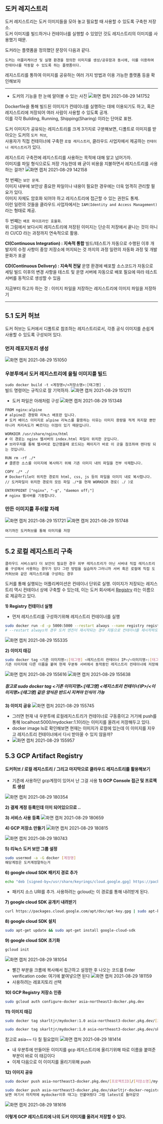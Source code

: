## 도커 레지스트리
도커 레지스트리는 도커 이미지들을 모아 놓고 필요할 때 사용할 수 있도록 구축한 저장소.   
도커 이미지를 빌드하거나 컨테이너를 실행할 수 있었던 것도 레지스트리의 이미지를 사용했기 때문.

도커라는 플랫폼을 정의했던 문장이 다음과 같다.

`도커는 어플리케이션 및 실행 환경을 정의한 이미지를 생성/공유함과 동시에, 이를 이용하여 컨테이너를 작동할 수 있도록 하는 플랫폼이다.`

레지스트리를 통하여 이미지를 공유하는 여러 가지 방법과 이용 가능한 플랫폼 등을 확인해보자

-----------
- 도커의 기능을 한 눈에 알아볼 수 있는 사진
![화면 캡처 2021-08-29 141752](https://user-images.githubusercontent.com/62214428/131239395-fe6ff6c8-145c-49a3-bbdc-a2c72e71293c.png)

Dockerfile을 통해 빌드된 이미지가 컨테이너를 실행하는 데에 이용되기도 하고, 혹은 레지스트리에 저장되어 여러 사람이 사용할 수 있도록 공개.  
이를 각각 Building, Running, Shipping(Sharing) 이라는 단어로 표현.  

도커 이미지가 공유되는 레지스트리를 크게 3가지로 구분해보면, 디폴트로 이미지를 받아오는 도커의 `도커 허브`,  
사용자가 직접 컨테이너에 구축한 `로컬 레지스트리`, 클라우드 사업자에서 제공하는 `컨테이너 레지스트리`가 있다.

레지스트리 구축전에 레지스트리를 사용하는 목적에 대해 알고 넘어가자.   
이미지를 파일 형식으로도 저장 가능한데 왜 굳이 비용을 지불하면서 레지스트리를 사용하는 걸까? 
![화면 캡처 2021-08-29 142158](https://user-images.githubusercontent.com/62214428/131239534-3564d672-21ec-495f-9907-e3c7d88d9656.png)

첫 번째는 `보안 문제`.  
이미지 내부에 보안상 중요한 파일이나 내용이 필요한 경우에는 더욱 엄격히 관리할 필요가 있다.  
이미지 자체도 암호화 되어야 하고 레지스트리에 접근할 수 있는 권한도 통제.  
이런 일련의 것들을 클라우드 사업자에서는 `IAM(Identity and Access Management)` 라는 형태로 제공. 

두 번째는 `배포 파이프라인 효율화`.  
위 그림에서 보다시피 레지스트리에 저장된 이미지는 단순히 저장에서 끝나는 것이 아니라 CI/CD 라는 과정까지 연속적으로 활용.

**CI(Continuous Integration) : 지속적 통합**
빌드/테스트가 자동으로 수행된 이후 개발자의 수정 사항이 중앙 저장소에 머지되는 것 까지의 과정
일련의 자동화 과정 및 개발 문화가 포괄

**CD(Continuous Delivery) : 지속적 전달**
운영 환경에 배포할 소스코드가 자동으로 세팅
빌드 이후의 변경 사항을 테스트 및 운영 서버에 자동으로 배포
필요에 따라 테스트 서버를 동적으로 생성할 수 있음


지금부터 하고자 하는 것 : 이미지 파일을 저장하는 레지스트리에 이미지 파일을 저장하기

------------

## 5.1 도커 허브
도커 허브는 도커에서 디폴트로 참조하는 레지스트리로서, 각종 공식 이미지를 손쉽게 사용할 수 있도록 구성되어 있다. 

### 먼저 레포지토리 생성
![화면 캡처 2021-08-29 151050](https://user-images.githubusercontent.com/62214428/131240591-d1dbdb91-44e9-45ca-93f1-b1e8ae19da33.png)

### 우분투에서 도커 레지스트리에 올릴 이미지를 빌드 
`sudo docker build -t <계정명>/<저장소명>:[태그명] .`  
빌드 명령어는 규칙으로 잘 기억하자.
![화면 캡처 2021-08-29 151211](https://user-images.githubusercontent.com/62214428/131240614-76053722-659d-4ae0-8b1c-c95faa784970.png)

- 도커 파일은 아래처럼 구성
![화면 캡처 2021-08-29 151348](https://user-images.githubusercontent.com/62214428/131240641-6bcce0ca-f8ad-42cd-907a-89d410b1e6ec.png)
```
FROM nginx:alpine
# alpine은 경량화 리눅스 배포판 입니다. 
# 도커 베이스 이미지로 alpine 리눅스를 활용하는 이유는 이미지 용량을 적게 차지할 뿐만 아니라 처리속도가 빠르다는 이점이 있기 때문입니다. 

WORKDIR /usr/share/nginx/html
# 이 경로는 nginx 웹서버의 index.html 파일이 위치한 곳입니다.
# 브라우저를 통해 웹서버로 접근했을때 로드되는 페이지가 바로 이 곳을 참조하여 렌더링 되는 것입니다.

RUN rm -rf ./*
# 클론한 소스를 이미지에 복사하기 위해 기존 이미지 내의 파일을 전부 삭제합니다.

COPY ./* ./
# Dockerfile이 위치한 경로의 html, css, js 등의 파일을 이미지 내로 복사합니다.    // 도커파일이 위치한 경로의 모든 파일 ./*을 현재 WORKDIR 경로( ./ )로 

ENTRYPOINT ["nginx", "-g", "daemon off;"]
# nginx 웹서버를 기동합니다.

```
### 만든 이미지를 푸쉬할 차례
![화면 캡처 2021-08-29 151721](https://user-images.githubusercontent.com/62214428/131240693-a080ee18-3d9a-4629-9355-37f276ef4162.png)
![화면 캡처 2021-08-29 151748](https://user-images.githubusercontent.com/62214428/131240704-558d39a2-e5fa-4e07-a207-c038ac4d5e9c.png)


`여기까진 도커허브를 통해 이미지를 저장`

----------

## 5.2 로컬 레지스트리 구축
`클라우드 서비스보다 더 보안이 필요한 경우 외부 레지스트리가 아닌 서버내 직접 레지스트리를 구성해서 사용하는 경우가 있다 그런 방법을 실습하자`
`그러니까 서버 혹은 로컬에 직접 도커허브와 같은 레지스트리를 구성하는 경우`

도커를 통해 실행되는 어플리케이션은 컨테이너 단위로 실행. 이미지가 저장되는 레지스트리 역시 컨테이너 상에 구축할 수 있는데, 이는 도커 회사에서 [Registry](https://hub.docker.com/_/registry) 라는 이름으로 제공하고 있다.

**1) Registry 컨테이너 실행**
- 먼저 레지스트리를 구성하기위해 레지스트리 컨테이너를 실행

```bash
sudo docker run -d -p 5000:5000 --restart always --name registry registry:2
# --restart always의 경우 도커 엔진이 재시작되는 경우 자동으로 컨테이너를 재시작하도록 하는 옵션.
```
![화면 캡처 2021-08-29 155335](https://user-images.githubusercontent.com/62214428/131241497-69c935ff-7846-4b5d-837b-49bbe041d784.png)
 
**2) 이미지 태깅**

```bash
sudo docker tag <기존 이미지명>:[태그명] <레지스트리 컨테이너 IP>/<이미지명>:[태그명]
기존 이미지에 다른 이름을 붙여 현재 우분투 서버에서 동작중인 레지스트리 컨테이너에 저장해보기 위해 
```
![화면 캡처 2021-08-29 155616](https://user-images.githubusercontent.com/62214428/131241568-19c33a98-80f4-4d7c-9470-136586262d4c.png)
![화면 캡처 2021-08-29 155638](https://user-images.githubusercontent.com/62214428/131241570-fd7c1662-3f74-4fcb-85cf-01401ccefd33.png)

##### 참고로 sudo docker tag <기존 이미지명>:[태그명] <레지스트리 컨테이너 IP>/<이미지명>:[태그명] 같은 양식은 반드시 지켜야 인식이 가능

**3) 이미지 공유**
![화면 캡처 2021-08-29 155745](https://user-images.githubusercontent.com/62214428/131241597-675a023b-b9af-4f11-a795-91a7bf0ddd00.png)

- 그러면 현재 내 우분투에 로컬레지스트리가 컨테이너로 구동중이고 거기에 push를 통해 localhost:5000/mydocker:1.1이라는 이미지를 올려서 저장해두고 있다.
- docker image ls로 확인해보면 현재는 이미지가 로컬에 있는데 이 이미지를 지우고 레지스트리 컨테이너에서 다시 받아올 수 있지 않을까?
- ![화면 캡처 2021-08-29 155957](https://user-images.githubusercontent.com/62214428/131241650-529a910c-c7cb-49eb-9657-e9167d082cca.png)


## 5.3 GCP Artifact Registry

#### 도커허브 / 로컬 레지스트리 / 그리고 마지막으로 클라우드 레지스트리를 활용해보기

- 기존에 사용하던 gcp계정이 있어서 난 그걸 사용
**1) GCP Console 접근 및 프로젝트 생성**

![화면 캡처 2021-08-29 180354](https://user-images.githubusercontent.com/62214428/131244956-5bced917-31f5-4af6-8439-802969385141.png)

**2) 결제 계정 등록인데 이미 되어있으므로 ..**

**3) 서비스 사용 등록**
![화면 캡처 2021-08-29 180659](https://user-images.githubusercontent.com/62214428/131245063-5c120fcc-c22a-4e3d-b3e7-a5eb3ca0a550.png)

**4) GCP 저장소 만들기**
![화면 캡처 2021-08-29 180815](https://user-images.githubusercontent.com/62214428/131245090-a998b4e5-24e3-4397-a5da-d3330f3189e1.png)

![화면 캡처 2021-08-29 180743](https://user-images.githubusercontent.com/62214428/131245078-d1f84d8c-0da5-4f6a-955e-be053db8c274.png)

**5) 리눅스 도커 보안 그룹 설정**

```bash
sudo usermod -a -G docker [계정명]
해당계정은 도커계정말하는거
```
**6) google cloud SDK 패키지 경로 추가**

```bash
echo "deb [signed-by=/usr/share/keyrings/cloud.google.gpg] https://packages.cloud.google.com/apt cloud-sdk main" | sudo tee -a /etc/apt/sources.list.d/google-cloud-sdk.list
```
- 패키지 소스 URI를 추가. 사용하려는 gcloud는 이 경로를 통해 내려받게 된다.


**7) google cloud SDK 공개키 내려받기**

```bash
curl https://packages.cloud.google.com/apt/doc/apt-key.gpg | sudo apt-key --keyring /usr/share/keyrings/cloud.google.gpg add -
```

**8) google cloud SDK 설치**

```bash
sudo apt-get update && sudo apt-get install google-cloud-sdk
```

**9) google cloud SDK 초기화**

```bash
gcloud init
```

![화면 캡처 2021-08-29 181054](https://user-images.githubusercontent.com/62214428/131245154-fc0a3b4a-985e-49e5-97eb-c6ceaf2f69b1.png)
- 빨간 부분을 크롬에 복사해서 접근하고 설정한 후 나오는 코드를 Enter verification code: 여기에 붙여넣으면 된다
![화면 캡처 2021-08-29 181159](https://user-images.githubusercontent.com/62214428/131245174-4ae9f838-987f-4467-97ec-c99f020a4b89.png)
- 사용하려는 레포지토리 선택

**10) GCP Registry 저장소 인증**

```bash
sudo gcloud auth configure-docker asia-northeast3-docker.pkg.dev
```

**11) 이미지 태깅**

```bash
sudo docker tag skarltjr/mydocker:1.0 asia-northeast3-docker.pkg.dev/[프로젝트ID]/[저장소명]/mydocker(이건 그냥 저장소명과 동일하게)

sudo docker tag skarltjr/mydocker:1.0 asia-northeast3-docker.pkg.dev/skarltjr-docker-registry/mydocker/mydocker
```
참고로 asia~~ 다 칠 필요없이
![화면 캡처 2021-08-29 181414](https://user-images.githubusercontent.com/62214428/131245241-1409a987-108e-42a2-8b5a-29e8f64a0489.png)

- 내 우분투에 만들어둔 이미지를 gcp 레지스트리에 올리기위해 따로 이름을 붙여준 부분이 바로 이 태깅이다
- 이제 다음으로 이 이미지를 올리기위해 push

**12) 이미지 공유**

```bash
sudo docker push asia-northeast3-docker.pkg.dev/[프로젝트ID]/[저장소명]/mydocker

sudo docker push asia-northeast3-docker.pkg.dev/skarltjr-docker-registry/mydocker/mydocker
보면 여기서 마지막에 mydocker이후 태그는 안붙여줬다 그럼 latest로 들어갈것
```
![화면 캡처 2021-08-29 181616](https://user-images.githubusercontent.com/62214428/131245297-983bfe69-1f60-4b52-a42b-a7f3cfa4e2fe.png)

#### 이렇게 GCP 레지스트리에 나의 도커 이미지를 올려서 저장할 수 있다.



